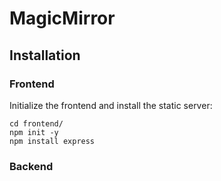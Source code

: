 # MagicMirror

## Installation
### Frontend
Initialize the frontend and install the static server:
```
cd frontend/
npm init -y
npm install express
```

### Backend